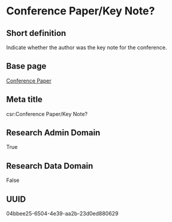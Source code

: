 # Conference Paper/Key Note?
## Short definition
Indicate whether the author was the key note for the conference.
## Base page
[Conference Paper](https://github.com/EuroCRIS/CASRAI-Dictionairies/blob/main/Objects/Conference%20Paper.md)
## Meta title
csr:Conference Paper/Key Note?
## Research Admin Domain
True
## Research Data Domain
False
## UUID
04bbee25-6504-4e39-aa2b-23d0ed880629
